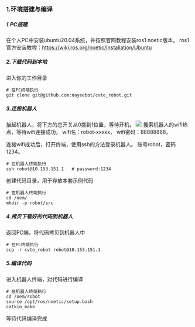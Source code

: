 ### 1.环境搭建与编译
##### 1.PC搭建
在个人PC中安装ubuntu20.04系统，并按照官网教程安装ros1 noetic版本。
ros1官方安装教程：https://wiki.ros.org/noetic/Installation/Ubuntu

##### 2.下载代码到本地
进入你的工作目录
```
# 在PC终端执行
git clone git@github.com:nayeebot/cvte_robot.git
```

##### 3.连接机器人
抬起机器人，将下方的总开关从0拨到1位置，等待开机。
![](img/open.png)
搜索机器人的wifi热点，等待wifi连接成功。
wifi名：robot-xxxxx，
wifi密码：88888888。

连接wifi成功后，打开终端，使用ssh的方法登录机器人。
账号robot，密码1234。
```
# 在机器人终端执行
ssh robot@10.153.151.1   # password:1234
```

创建代码目录，用于存放本套示例代码
```
# 在机器人终端执行
cd /oem/
mkdir -p robot/src
```

##### 4.拷贝下载好的代码到机器人
返回PC端，将代码拷贝到机器人中
```
# 在PC终端执行
scp -r cvte_robot robot@10.153.151.1
```

##### 5.编译代码
进入机器人终端，对代码进行编译
```
# 在机器人终端执行
cd /oem/robot
source /opt/ros/noetic/setup.bash
catkin_make
```
等待代码编译完成


